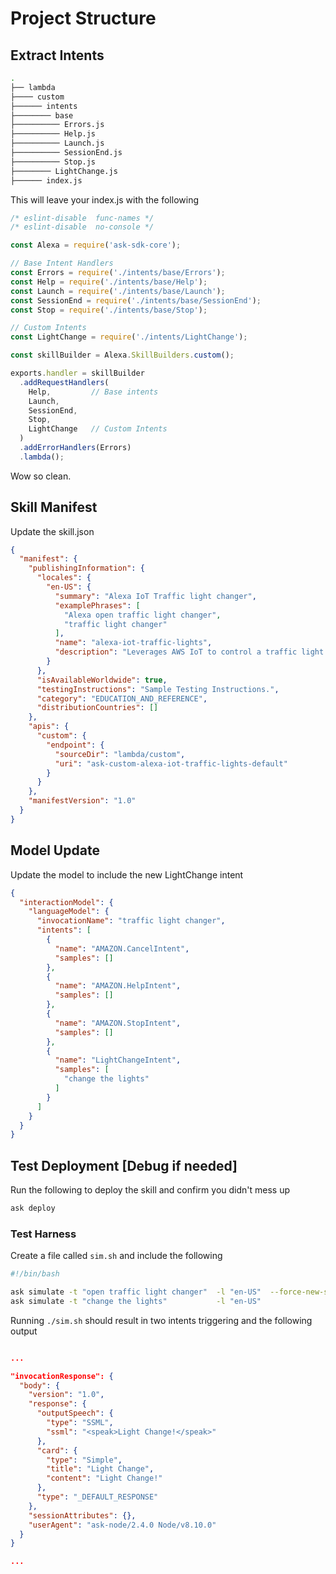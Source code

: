 # Project Structure

## Extract Intents

```bash
.
├── lambda
├──── custom
├────── intents
├──────── base
├────────── Errors.js
├────────── Help.js
├────────── Launch.js
├────────── SessionEnd.js
├────────── Stop.js
├──────── LightChange.js
├────── index.js
```

This will leave your index.js with the following

```javascript
/* eslint-disable  func-names */
/* eslint-disable  no-console */

const Alexa = require('ask-sdk-core');

// Base Intent Handlers
const Errors = require('./intents/base/Errors');
const Help = require('./intents/base/Help');
const Launch = require('./intents/base/Launch');
const SessionEnd = require('./intents/base/SessionEnd');
const Stop = require('./intents/base/Stop');

// Custom Intents
const LightChange = require('./intents/LightChange');

const skillBuilder = Alexa.SkillBuilders.custom();

exports.handler = skillBuilder
  .addRequestHandlers(
    Help,         // Base intents
    Launch,
    SessionEnd,
    Stop,
    LightChange   // Custom Intents
  )
  .addErrorHandlers(Errors)
  .lambda();
```

Wow so clean.

## Skill Manifest

Update the skill.json

```json
{
  "manifest": {
    "publishingInformation": {
      "locales": {
        "en-US": {
          "summary": "Alexa IoT Traffic light changer",
          "examplePhrases": [
            "Alexa open traffic light changer",
            "traffic light changer"
          ],
          "name": "alexa-iot-traffic-lights",
          "description": "Leverages AWS IoT to control a traffic light unit"
        }
      },
      "isAvailableWorldwide": true,
      "testingInstructions": "Sample Testing Instructions.",
      "category": "EDUCATION_AND_REFERENCE",
      "distributionCountries": []
    },
    "apis": {
      "custom": {
        "endpoint": {
          "sourceDir": "lambda/custom",
          "uri": "ask-custom-alexa-iot-traffic-lights-default"
        }
      }
    },
    "manifestVersion": "1.0"
  }
}
```

## Model Update

Update the model to include the new LightChange intent

```json
{
  "interactionModel": {
    "languageModel": {
      "invocationName": "traffic light changer",
      "intents": [
        {
          "name": "AMAZON.CancelIntent",
          "samples": []
        },
        {
          "name": "AMAZON.HelpIntent",
          "samples": []
        },
        {
          "name": "AMAZON.StopIntent",
          "samples": []
        },
        {
          "name": "LightChangeIntent",
          "samples": [
            "change the lights"
          ]
        }
      ]
    }
  }
}
```

## Test Deployment [Debug if needed]

Run the following to deploy the skill and confirm you didn't mess up

```bash
ask deploy
```

### Test Harness

Create a file called `sim.sh` and include the following

```bash
#!/bin/bash

ask simulate -t "open traffic light changer"  -l "en-US"  --force-new-session
ask simulate -t "change the lights"           -l "en-US"
```

Running `./sim.sh` should result in two intents triggering and the following output

```json

...

"invocationResponse": {
  "body": {
    "version": "1.0",
    "response": {
      "outputSpeech": {
        "type": "SSML",
        "ssml": "<speak>Light Change!</speak>"
      },
      "card": {
        "type": "Simple",
        "title": "Light Change",
        "content": "Light Change!"
      },
      "type": "_DEFAULT_RESPONSE"
    },
    "sessionAttributes": {},
    "userAgent": "ask-node/2.4.0 Node/v8.10.0"
  }
}

...

```
